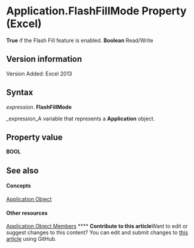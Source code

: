 
# Application.FlashFillMode Property (Excel)

 **True** if the Flash Fill feature is enabled. **Boolean** Read/Write


## Version information

Version Added: Excel 2013 


## Syntax

 _expression_. **FlashFillMode**

 _expression_A variable that represents a  **Application** object.


## Property value

 **BOOL**


## See also


#### Concepts


 [Application Object](19b73597-5cf9-4f56-8227-b5211f657f6f.md)
#### Other resources


 [Application Object Members](4cb9ca42-8d07-cc9c-2d80-4eb9a5921e1e.md)
****   **Contribute to this article**Want to edit or suggest changes to this content? You can edit and submit changes to  [this article](https://github.com/jhershey00/VBA_Excel_Test/OpenXMLCon/articles/d77269c8-e47b-7d81-e5e4-68b0aa720a0d.md) using GitHub.

